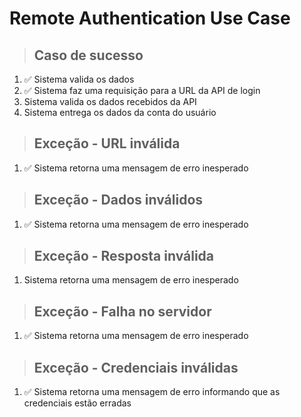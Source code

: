 # Remote Authentication Use Case

> ## Caso de sucesso
1. ✅ Sistema valida os dados
2. ✅ Sistema faz uma requisição para a URL da API de login
3.  Sistema valida os dados recebidos da API
4.  Sistema entrega os dados da conta do usuário

> ## Exceção - URL inválida
1. ✅ Sistema retorna uma mensagem de erro inesperado

> ## Exceção - Dados inválidos
1. ✅ Sistema retorna uma mensagem de erro inesperado

> ## Exceção - Resposta inválida
1.  Sistema retorna uma mensagem de erro inesperado

> ## Exceção - Falha no servidor
1. ✅ Sistema retorna uma mensagem de erro inesperado

> ## Exceção - Credenciais inválidas
1. ✅ Sistema retorna uma mensagem de erro informando que as credenciais estão erradas
